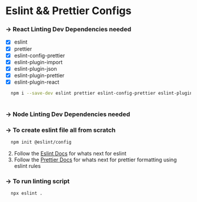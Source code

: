 # Eslint && Prettier Configs

### -> React Linting Dev Dependencies needed

- [x] eslint
- [x] prettier
- [x] eslint-config-prettier
- [x] eslint-plugin-import
- [x] eslint-plugin-json
- [x] eslint-plugin-prettier
- [x] eslint-plugin-react

```sh
  npm i --save-dev eslint prettier eslint-config-prettier eslint-plugin-import eslint-plugin-json eslint-plugin-prettier eslint-plugin-react 
```
#

### -> Node Linting Dev Dependencies needed

### -> To create eslint file all from scratch

```sh 
  npm init @eslint/config 
```
2. Follow the [Eslint Docs](https://eslint.org/docs/latest/user-guide/getting-started) for whats next for eslint
3. Follow the [Prettier Docs](https://prettier.io/docs/en/configuration.html) for whats next for prettier formatting using eslint rules


### -> To run linting script
```sh
  npx eslint .
 ```
